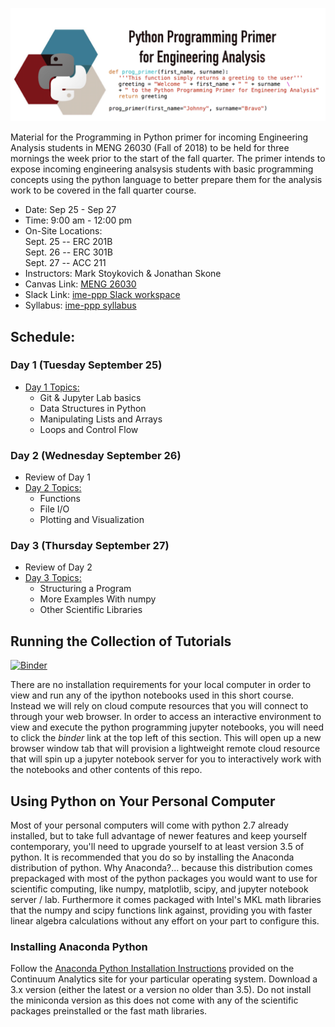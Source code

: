  ![ |small ](imgs/title.png)
 
Material for the Programming in Python primer for incoming Engineering
Analysis students in MENG 26030 (Fall of 2018) to be held for three mornings the
week prior to the start of the fall quarter. The primer intends to expose incoming
engineering analsysis students with basic programming concepts using the python
language to better prepare them for the analysis work to be covered in the 
fall quarter course. 

* Date: Sep 25 - Sep 27
* Time: 9:00 am - 12:00 pm
* On-Site Locations: <br/>
  Sept. 25  -- ERC 201B <br/>
  Sept. 26  -- ERC 301B <br/>
  Sept. 27  -- ACC 211  <br/>
* Instructors: Mark Stoykovich & Jonathan Skone
* Canvas Link: [MENG 26030](https://canvas.uchicago.edu/courses/17437)
* Slack Link: [ime-ppp Slack workspace](https://join.slack.com/t/ime-ppp/shared_invite/enQtNDQxMTc2MzkzMDU3LWExOTA0MjBjZDcwOTI5Yjc1ODM4YjdiMWM2NTIxMzVmOGI4YzRkYjRhYTJjMDMxNDg1OTcxZjhhODVlMzc5OTU)
* Syllabus: [ime-ppp syllabus](docs/ime-ppp-syllabus.pdf)

## Schedule:
### Day 1 (Tuesday September 25)
* [Day 1 Topics:](#day-1)
  * Git & Jupyter Lab basics
  * Data Structures in Python
  * Manipulating Lists and Arrays
  * Loops and Control Flow
 
### Day 2 (Wednesday September 26)
* Review of Day 1 
* [Day 2 Topics:](#day-2)
  * Functions
  * File I/O
  * Plotting and Visualization 

### Day 3 (Thursday September 27)
* Review of Day 2 
* [Day 3 Topics:](#day-3)
  * Structuring a Program
  * More Examples With numpy
  * Other Scientific Libraries

## Running the Collection of Tutorials
[![Binder](https://mybinder.org/badge.svg)](https://mybinder.org/v2/git/https%3A%2F%2Fgit.rcc.uchicago.edu%2Fjhskone%2Fime_programming_primer/e1be1074e3ab409cd5e7a8d9abe56e1216faa315?filepath=master.ipynb)

There are no installation requirements for your local computer in order to view 
and run any of the ipython notebooks used in this short course. Instead we will 
rely on cloud compute resources that you will connect to through your web browser.
In order to access an interactive environment to view and execute the python 
programming jupyter notebooks, you will need to click the *binder* link at the top
left of this section. This will open up a new browser window tab that will provision 
a lightweight remote cloud resource that will spin up a jupyter notebook server 
for you to interactively work with the notebooks and other contents of this repo. 

## Using Python on Your Personal Computer

Most of your personal computers will come with python 2.7 already installed, but 
to take full advantage of newer features and keep yourself contemporary, you'll 
need to upgrade yourself to at least version 3.5 of python. It is recommended 
that you do so by installing the Anaconda distribution of python. Why Anaconda?...
because this distribution comes prepackaged with most of the python packages you would 
want to use for scientific computing, like numpy, matplotlib, scipy, and jupyter 
notebook server / lab. Furthermore it comes packaged with Intel's MKL math libraries
that the numpy and scipy functions link against, providing you with faster linear 
algebra calculations without any effort on your part to configure this. 
### Installing Anaconda Python
Follow the [Anaconda Python Installation Instructions](https://docs.anaconda.com/anaconda/install/) provided on the Continuum Analytics site for your 
particular operating system. Download a 3.x version (either the latest or a version
no older than 3.5). Do not install the miniconda version as this does not come with
any of the scientific packages preinstalled or the fast math libraries. 
